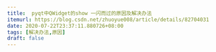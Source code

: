 ```yaml
---
title:  pyqt中QWidget的show 一闪而过的原因及解决办法
itemurl: https://blog.csdn.net/zhuoyue008/article/details/82704031
date: 2020-07-22T23:37:11.880726+08:00
tags: [解决办法,原因]
draft: false
---
```

